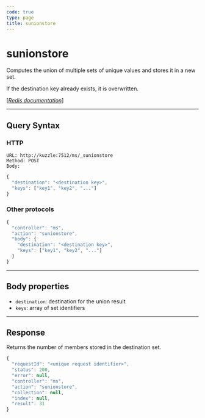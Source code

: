 ```yaml
---
code: true
type: page
title: sunionstore
---
```


# sunionstore



Computes the union of multiple sets of unique values and stores it in a new set.

If the destination key already exists, it is overwritten.

[[_Redis documentation_]](https://redis.io/commands/sunionstore)

---

## Query Syntax

### HTTP

```http
URL: http://kuzzle:7512/ms/_sunionstore
Method: POST
Body:
```

```js
{
  "destination": "<destination key>",
  "keys": ["key1", "key2", "..."]
}
```

### Other protocols

```js
{
  "controller": "ms",
  "action": "sunionstore",
  "body": {
    "destination": "<destination key>",
    "keys": ["key1", "key2", "..."]
  }
}
```

---

## Body properties

- `destination`: destination for the union result
- `keys`: array of set identifiers

---

## Response

Returns the number of members stored in the destination set.

```javascript
{
  "requestId": "<unique request identifier>",
  "status": 200,
  "error": null,
  "controller": "ms",
  "action": "sunionstore",
  "collection": null,
  "index": null,
  "result": 31
}
```
